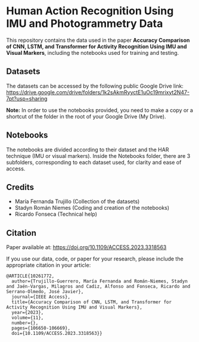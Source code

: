 # Human Action Recognition Using IMU and Photogrammetry Data
This repository contains the data used in the paper **Accuracy Comparison of CNN, LSTM, and Transformer for Activity Recognition Using IMU and Visual Markers**, including the notebooks used for training and testing.

## Datasets

The datasets can be accessed by the following public Google Drive link: https://drive.google.com/drive/folders/1k2sAkmRyyctE1uOc19mrixyt2N47-7pt?usp=sharing

**Note:** In order to use the notebooks provided, you need to make a copy or a shortcut of the folder in the root of your Google Drive (My Drive).

## Notebooks

The notebooks are divided according to their dataset and the HAR technique (IMU or visual markers). Inside the Notebooks folder, there are 3 subfolders, corresponding to each dataset used, for clarity and ease of access.

## Credits

- María Fernanda Trujillo (Collection of the datasets)
- Stadyn Román Niemes (Coding and creation of the notebooks)
- Ricardo Fonseca (Technical help)

## Citation

Paper available at: https://doi.org/10.1109/ACCESS.2023.3318563


If you use our data, code, or paper for your research, please include the appropriate citation in your article:
```
@ARTICLE{10261772,
  author={Trujillo-Guerrero, María Fernanda and Román-Niemes, Stadyn and Jaén-Vargas, Milagros and Cadiz, Alfonso and Fonseca, Ricardo and Serrano-Olmedo, José Javier},
  journal={IEEE Access}, 
  title={Accuracy Comparison of CNN, LSTM, and Transformer for Activity Recognition Using IMU and Visual Markers}, 
  year={2023},
  volume={11},
  number={},
  pages={106650-106669},
  doi={10.1109/ACCESS.2023.3318563}}
```
